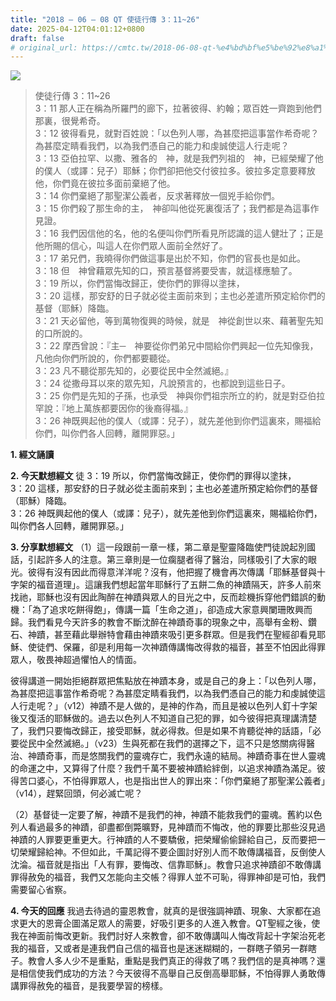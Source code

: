 ```yaml
---
title: "2018 – 06 – 08 QT 使徒行傳 3：11~26"
date: 2025-04-12T04:01:12+0800
draft: false
# original_url: https://cmtc.tw/2018-06-08-qt-%e4%bd%bf%e5%be%92%e8%a1%8c%e5%82%b3-3%ef%bc%9a1126
---
```


![](/images/qt.jpg)
> 使徒行傳 3：11\~26  
> 3：11 那人正在稱為所羅門的廊下，拉著彼得、約翰；眾百姓一齊跑到他們那裏，很覺希奇。  
> 3：12 彼得看見，就對百姓說：「以色列人哪，為甚麼把這事當作希奇呢？為甚麼定睛看我們，以為我們憑自己的能力和虔誠使這人行走呢？  
> 3：13 亞伯拉罕、以撒、雅各的　神，就是我們列祖的　神，已經榮耀了他的僕人（或譯：兒子）耶穌；你們卻把他交付彼拉多。彼拉多定意要釋放他，你們竟在彼拉多面前棄絕了他。  
> 3：14 你們棄絕了那聖潔公義者，反求著釋放一個兇手給你們。  
> 3：15 你們殺了那生命的主，　神卻叫他從死裏復活了；我們都是為這事作見證。  
> 3：16 我們因信他的名，他的名便叫你們所看見所認識的這人健壯了；正是他所賜的信心，叫這人在你們眾人面前全然好了。  
> 3：17 弟兄們，我曉得你們做這事是出於不知，你們的官長也是如此。  
> 3：18 但　神曾藉眾先知的口，預言基督將要受害，就這樣應驗了。  
> 3：19 所以，你們當悔改歸正，使你們的罪得以塗抹，  
> 3：20 這樣，那安舒的日子就必從主面前來到；主也必差遣所預定給你們的基督（耶穌）降臨。  
> 3：21 天必留他，等到萬物復興的時候，就是　神從創世以來、藉著聖先知的口所說的。  
> 3：22 摩西曾說：『主─　神要從你們弟兄中間給你們興起一位先知像我，凡他向你們所說的，你們都要聽從。  
> 3：23 凡不聽從那先知的，必要從民中全然滅絕。』  
> 3：24 從撒母耳以來的眾先知，凡說預言的，也都說到這些日子。  
> 3：25 你們是先知的子孫，也承受　神與你們祖宗所立的約，就是對亞伯拉罕說：『地上萬族都要因你的後裔得福。』  
> 3：26 神既興起他的僕人（或譯：兒子），就先差他到你們這裏來，賜福給你們，叫你們各人回轉，離開罪惡。」

**1. 經文誦讀**

**2.  今天默想經文**
徒 3：19 所以，你們當悔改歸正，使你們的罪得以塗抹，  
3：20 這樣，那安舒的日子就必從主面前來到；主也必差遣所預定給你們的基督（耶穌）降臨。  
3：26 神既興起他的僕人（或譯：兒子），就先差他到你們這裏來，賜福給你們，叫你們各人回轉，離開罪惡。」

**3. 分享默想經文**
（1）這一段跟前一章一樣，第二章是聖靈降臨使門徒說起別國話，引起許多人的注意。第三章則是一位瘸腿者得了醫治，同樣吸引了大家的眼光。彼得有沒有因此而得意洋洋呢？沒有，他把握了機會再次傳講「耶穌基督與十字架的福音道理」。這讓我們想起當年耶穌行了五餅二魚的神蹟隔天，許多人前來找祂，耶穌也沒有因此陶醉在神蹟與眾人的目光之中，反而趁機拆穿他們錯誤的動機：「為了追求吃餅得飽」，傳講一篇「生命之道」，卻造成大家意興闌珊敗興而歸。我們看見今天許多的教會不斷沈醉在神蹟奇事的現象之中，高舉有金粉、鑽石、神蹟，甚至藉此舉辦特會藉由神蹟來吸引更多群眾。但是我們在聖經卻看見耶穌、使徒們、保羅，卻是利用每一次神蹟傳講悔改得救的福音，甚至不怕因此得罪眾人，敬畏神超過懼怕人的情面。

彼得講道一開始拒絕群眾把焦點放在神蹟本身，或是自己的身上：「以色列人哪，為甚麼把這事當作希奇呢？為甚麼定睛看我們，以為我們憑自己的能力和虔誠使這人行走呢？」（v12）神蹟不是人做的，是神的作為，而且是被以色列人釘十字架後又復活的耶穌做的。過去以色列人不知道自己犯的罪，如今彼得把真理講清楚了，我們只要悔改歸正，接受耶穌，就必得救。但是如果不肯聽從神的話語，「必要從民中全然滅絕。」（v23）生與死都在我們的選擇之下，這不只是悠關病得醫治、神蹟奇事，而是悠關我們的靈魂存亡，我們永遠的結局。神蹟奇事在世人靈魂的命運之中，又算得了什麼？我們千萬不要被神蹟給絆倒，以追求神蹟為滿足。彼得苦口婆心，不怕得罪眾人，也是指出世人的罪出來：「你們棄絕了那聖潔公義者」（v14），趕緊回頭，何必滅亡呢？

（2）基督徒一定要了解，神蹟不是我們的神，神蹟不能救我們的靈魂。舊約以色列人看過最多的神蹟，卻盡都倒斃曠野，見神蹟而不悔改，他的罪要比那些沒見過神蹟的人罪要更重更大。行神蹟的人不要驕傲，把榮耀偷偷歸給自己，反而要把一切榮耀歸給神。不但如此，千萬記得不要企圖討好別人而不敢傳講福音，反倒使人沈淪。福音就是指出「人有罪，要悔改、信靠耶穌」。教會只追求神蹟卻不敢傳講罪得赦免的福音，我們又怎能向主交帳？得罪人並不可恥，得罪神卻是可怕，我們需要留心省察。

**4. 今天的回應**
我過去待過的靈恩教會，就真的是很強調神蹟、現象、大家都在追求更大的恩膏企圖滿足眾人的需要，好吸引更多的人進入教會。QT聖經之後，使我在神面前悔改更新。我們討好人來教會，卻不敢傳講叫人悔改背起十字架治死老我的福音，又或者是連我們自己信的福音也是迷迷糊糊的，一群瞎子領另一群瞎子。教會人多人少不是重點，重點是我們真正的得救了嗎？我們信的是真神嗎？還是相信使我們成功的方法？今天彼得不高舉自己反倒高舉耶穌，不怕得罪人勇敢傳講罪得赦免的福音，是我要學習的榜樣。
